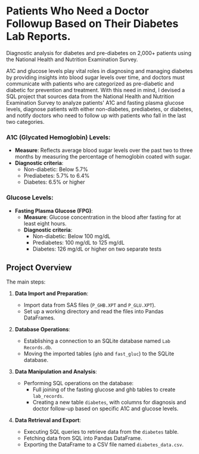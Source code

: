 # Patients Who Need a Doctor Followup Based on Their Diabetes Lab Reports. 

Diagnostic analysis for diabetes and pre-diabetes on 2,000+ patients using the National Health and Nutrition Examination Survey. 

A1C and glucose levels play vital roles in diagnosing and managing diabetes by providing insights into blood sugar levels over time, and doctors must communicate with patients who are categorized as pre-diabetic and diabetic for prevention and treatment. With this need in mind, I devised a SQL project that sources data from the National Health and Nutrition Examination Survey to analyze patients' A1C and fasting plasma glucose levels, diagnose patients with either non-diabetes, prediabetes, or diabetes, and notify doctors who need to follow up with patients who fall in the last two categories. 

### A1C (Glycated Hemoglobin) Levels:
- **Measure**: Reflects average blood sugar levels over the past two to three months by measuring the percentage of hemoglobin coated with sugar.
- **Diagnostic criteria**:
  - Non-diabetic: Below 5.7%
  - Prediabetes: 5.7% to 6.4%
  - Diabetes: 6.5% or higher

### Glucose Levels:
- **Fasting Plasma Glucose (FPG)**:
  - **Measure**: Glucose concentration in the blood after fasting for at least eight hours.
  - **Diagnostic criteria**:
    - Non-diabetic: Below 100 mg/dL
    - Prediabetes: 100 mg/dL to 125 mg/dL
    - Diabetes: 126 mg/dL or higher on two separate tests

## Project Overview

The main steps:

1. **Data Import and Preparation**:
   - Import data from SAS files (`P_GHB.XPT` and `P_GLU.XPT`).
   - Set up a working directory and read the files into Pandas DataFrames.
  
2. **Database Operations**:
   - Establishing a connection to an SQLite database named `Lab Records.db`.
   - Moving the imported tables (`ghb` and `fast_gluc`) to the SQLite database.
  
3. **Data Manipulation and Analysis**:
   - Performing SQL operations on the database:
     - Full joining of the fasting glucose and ghb tables to create `lab_records`.
     - Creating a new table `diabetes`, with columns for diagnosis and doctor follow-up based on specific A1C and glucose levels.
  
4. **Data Retrieval and Export**:
   - Executing SQL queries to retrieve data from the `diabetes` table.
   - Fetching data from SQL into Pandas DataFrame.
   - Exporting the DataFrame to a CSV file named `diabetes_data.csv`.
